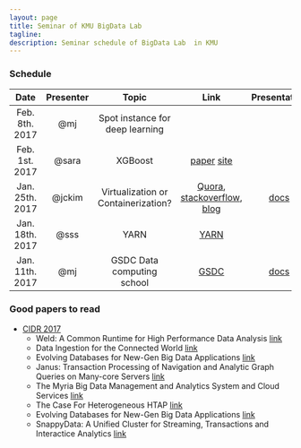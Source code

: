 ```yaml
---
layout: page
title: Seminar of KMU BigData Lab
tagline:  
description: Seminar schedule of BigData Lab  in KMU
---
```

### Schedule



| Date | Presenter | Topic | Link | Presentation |
| :------------: | :-------------: | :------------: | :-------------: | :------------: | 
| Feb. 8th. 2017 | @mj | Spot instance for deep learning | ||
| Feb. 1st. 2017 | @sara | XGBoost | [paper](https://arxiv.org/abs/1603.02754) [site](https://xgboost.readthedocs.io/en/latest/)||
| Jan. 25th. 2017 | @jckim | Virtualization or Containerization? | [Quora](https://www.quora.com/What-is-the-difference-between-containerization-Docker-and-virtualization-VMWare-VirtualBox-Xen), [stackoverflow](http://stackoverflow.com/questions/16047306/how-is-docker-different-from-a-normal-virtual-machine), [blog](https://monkeyvault.net/docker-vs-virtualization/) | [docs](https://drive.google.com/open?id=1KkE_-nf2OAf2QRBnM7a3Xv6jipPCczo4Yrbtw_cUqtw) |
| Jan. 18th. 2017 | @sss | YARN | [YARN](http://dl.acm.org/citation.cfm?id=2523633) | 
| Jan. 11th. 2017 | @mj | GSDC Data computing school | [GSDC](https://indico.cern.ch/event/577216/) | [docs](https://drive.google.com/open?id=0B6kvyWKLPjdFUUJJSDgzempld2M)


### Good papers to read

* [CIDR 2017](http://cidrdb.org/cidr2017/program.html)
  * Weld: A Common Runtime for High Performance Data Analysis [link](https://cs.stanford.edu/~matei/papers/2017/cidr_weld.pdf)
  * Data Ingestion for the Connected World [link](http://people.csail.mit.edu/tatbul/publications/sstore_cidr17.pdf)
  * Evolving Databases for New-Gen Big Data Applications [link](http://cidrdb.org/cidr2017/papers/p123-barber-cidr17.pdf)
  * Janus: Transaction Processing of Navigation and Analytic Graph Queries on Many-core Servers [link](http://cidrdb.org/cidr2017/papers/p104-kimura-cidr17.pdf)
  * The Myria Big Data Management and Analytics System and Cloud Services [link](http://cidrdb.org/cidr2017/papers/p37-wang-cidr17.pdf)
  * The Case For Heterogeneous HTAP [link](http://cidrdb.org/cidr2017/papers/p21-appuswamy-cidr17.pdf)
  * Evolving Databases for New-Gen Big Data Applications [link](http://cidrdb.org/cidr2017/papers/p123-barber-cidr17.pdf)
  * SnappyData: A Unified Cluster for Streaming, Transactions and Interactice Analytics [link](http://www.snappydata.io/snappy-industrial)
